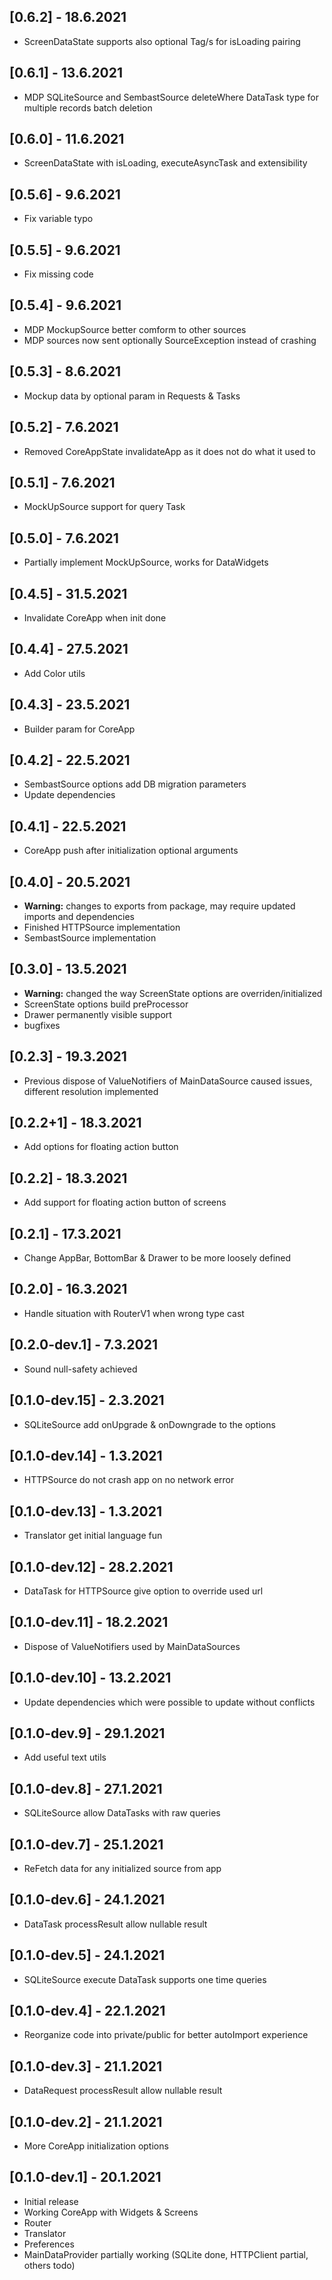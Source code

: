 ## [0.6.2] - 18.6.2021

* ScreenDataState supports also optional Tag/s for isLoading pairing

## [0.6.1] - 13.6.2021

* MDP SQLiteSource and SembastSource deleteWhere DataTask type for multiple records batch deletion

## [0.6.0] - 11.6.2021

* ScreenDataState with isLoading, executeAsyncTask and extensibility

## [0.5.6] - 9.6.2021

* Fix variable typo

## [0.5.5] - 9.6.2021

* Fix missing code 

## [0.5.4] - 9.6.2021

* MDP MockupSource better comform to other sources
* MDP sources now sent optionally SourceException instead of crashing

## [0.5.3] - 8.6.2021

* Mockup data by optional param in Requests & Tasks

## [0.5.2] - 7.6.2021

* Removed CoreAppState invalidateApp as it does not do what it used to

## [0.5.1] - 7.6.2021

* MockUpSource support for query Task

## [0.5.0] - 7.6.2021

* Partially implement MockUpSource, works for DataWidgets 

## [0.4.5] - 31.5.2021

* Invalidate CoreApp when init done

## [0.4.4] - 27.5.2021

* Add Color utils

## [0.4.3] - 23.5.2021

* Builder param for CoreApp

## [0.4.2] - 22.5.2021

* SembastSource options add DB migration parameters
* Update dependencies

## [0.4.1] - 22.5.2021

* CoreApp push after initialization optional arguments

## [0.4.0] - 20.5.2021

* **Warning:** changes to exports from package, may require updated imports and dependencies
* Finished HTTPSource implementation
* SembastSource implementation

## [0.3.0] - 13.5.2021

* **Warning:** changed the way ScreenState options are overriden/initialized
* ScreenState options build preProcessor
* Drawer permanently visible support
* bugfixes

## [0.2.3] - 19.3.2021

* Previous dispose of ValueNotifiers of MainDataSource caused issues, different resolution implemented

## [0.2.2+1] - 18.3.2021

* Add options for floating action button

## [0.2.2] - 18.3.2021

* Add support for floating action button of screens

## [0.2.1] - 17.3.2021

* Change AppBar, BottomBar & Drawer to be more loosely defined

## [0.2.0] - 16.3.2021

* Handle situation with RouterV1 when wrong type cast

## [0.2.0-dev.1] - 7.3.2021

* Sound null-safety achieved

## [0.1.0-dev.15] - 2.3.2021

* SQLiteSource add onUpgrade & onDowngrade to the options

## [0.1.0-dev.14] - 1.3.2021

* HTTPSource do not crash app on no network error

## [0.1.0-dev.13] - 1.3.2021

* Translator get initial language fun

## [0.1.0-dev.12] - 28.2.2021

* DataTask for HTTPSource give option to override used url

## [0.1.0-dev.11] - 18.2.2021

* Dispose of ValueNotifiers used by MainDataSources

## [0.1.0-dev.10] - 13.2.2021

* Update dependencies which were possible to update without conflicts

## [0.1.0-dev.9] - 29.1.2021

* Add useful text utils

## [0.1.0-dev.8] - 27.1.2021

* SQLiteSource allow DataTasks with raw queries

## [0.1.0-dev.7] - 25.1.2021

* ReFetch data for any initialized source from app

## [0.1.0-dev.6] - 24.1.2021

* DataTask processResult allow nullable result

## [0.1.0-dev.5] - 24.1.2021

* SQLiteSource execute DataTask supports one time queries

## [0.1.0-dev.4] - 22.1.2021

* Reorganize code into private/public for better autoImport experience

## [0.1.0-dev.3] - 21.1.2021

* DataRequest processResult allow nullable result

## [0.1.0-dev.2] - 21.1.2021

* More CoreApp initialization options

## [0.1.0-dev.1] - 20.1.2021

* Initial release
* Working CoreApp with Widgets & Screens
* Router
* Translator
* Preferences
* MainDataProvider partially working (SQLite done, HTTPClient partial, others todo)
